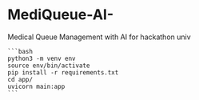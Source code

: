 # MediQueue-AI-
Medical Queue Management with AI for hackathon univ



    ```bash
    python3 -m venv env
    source env/bin/activate
    pip install -r requirements.txt
    cd app/
    uvicorn main:app
    ```